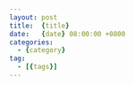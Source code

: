 ```yaml
---
layout: post
title:  {title}
date:   {date} 08:00:00 +0800
categories:
  - {category}
tag: 
  - [{tags}]
---
```


